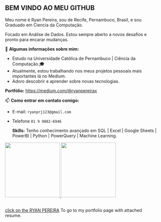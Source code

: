 ## BEM VINDO AO MEU GITHUB

<p>Meu nome é Ryan Pereira, sou de Recife, Pernambuco, Brasil, e sou Graduado em Ciencia da Computação.
<p></p>
<p> Focado em Análise de Dados. Estou sempre aberto a novos desafios e pronto para encarar mudanças.

👦 **Algumas informações sobre mim:**
- Estudo na Universidade Católica de Pernambuco | Ciência da Computação.🎓
- Atualmente, estou trabalhando nos meus projetos pessoais mais importantes lá no Medium.
- Adoro descobrir e aprender sobre novas tecnologias.
  
**Portfólio:**
https://medium.com/@ryanpereirax

📫 **Como entrar em contato comigo:**
- E-mail: `ryanprj123@gmail.com`
- Telefone `81 9 9882-6946`

  **Skills:**
Tenho conhecimento avançado em SQL | Excel | Google Sheets | PowerBI | Python | PowerQuery | Machine Learning.</p>

<div>
<a href="https://github.com/ryanpereirax">
<img height="180em" src="https://github-readme-stats.vercel.app/api/top-langs/?username=ryanpereirax&layout=compact&langs_count=7&theme=dracula"/>
<img height="180em" src="https://github-readme-stats.vercel.app/api?username=ryanpereirax&show_icons=true&theme=dracula&include_all_commits=true&count_private=true"/>
</div>
   
<br />  
<p>click on the <a href="https://portfolio-ryan.vercel.app/">RYAN PEREIRA</a> To go to my portfolio page with attached resume.<p/>
